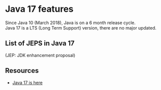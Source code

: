 # Java 17 features
Since Java 10 (March 2018), Java is on a 6 month release cycle. </br>
Java 17 is a LTS (Long Term Support) version, there are no major updated.

## List of JEPS in Java 17
(JEP: JDK enhancement proposal)</br>


## Resources
* [Java 17 is here](https://blogs.oracle.com/javamagazine/post/java-jdk-17-generally-available)
